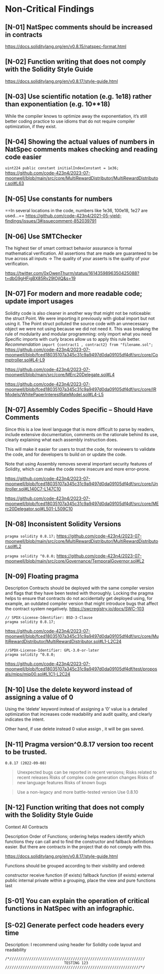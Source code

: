 


# Non-Critical Findings

## [N-01] NatSpec comments should be increased in contracts

https://docs.soliditylang.org/en/v0.8.15/natspec-format.html

## [N-02] Function writing that does not comply with the Solidity Style Guide

https://docs.soliditylang.org/en/v0.8.17/style-guide.html

## [N‑03] Use scientific notation (e.g. 1e18) rather than exponentiation (e.g. 10**18)
While the compiler knows to optimize away the exponentiation, it’s still better coding practice to use idioms that do not require compiler optimization, if they exist.



## [N-04] Showing the actual values of numbers in NatSpec comments makes checking and reading code easier
`uint224 public constant initialIndexConstant = 1e36;`
https://github.com/code-423n4/2023-07-moonwell/blob/main/src/core/MultiRewardDistributor/MultiRewardDistributor.sol#L63

## [N-05] Use constants for numbers
==In several locations in the code, numbers like 1e36, 100e18, 1e27 are used...==
https://github.com/code-423n4/2021-05-yield-findings/issues/3#issuecomment-852039791

## [N-06] Use SMTChecker
The highest tier of smart contract behavior assurance is formal mathematical verification. All assertions that are made are guaranteed to be true across all inputs → The quality of your asserts is the quality of your verification.

https://twitter.com/0xOwenThurm/status/1614359896350425088?t=dbG9gHFigBX85Rv29lOjIQ&s=19

## [N-07] For modern and more readable code; update import usages

Solidity code is also cleaner in another way that might not be noticeable: the struct Point. We were importing it previously with global import but not using it. The Point struct polluted the source code with an unnecessary object we were not using because we did not need it.
This was breaking the rule of modularity and modular programming: only import what you need Specific imports with curly braces allow us to apply this rule better.
*Recommendation*
`import {contract1 , contract2} from "filename.sol";`
https://github.com/code-423n4/2023-07-moonwell/blob/fced18035107a345c31c9a9497d0da09105df4df/src/core/Comptroller.sol#L4-L9

https://github.com/code-423n4/2023-07-moonwell/blob/main/src/core/MErc20Delegate.sol#L4

https://github.com/code-423n4/2023-07-moonwell/blob/fced18035107a345c31c9a9497d0da09105df4df/src/core/IRModels/WhitePaperInterestRateModel.sol#L4-L5

## [N-07] Assembly Codes Specific – Should Have Comments
Since this is a low level language that is more difficult to parse by readers, include extensive documentation, comments on the rationale behind its use, clearly explaining what each assembly instruction does.

This will make it easier for users to trust the code, for reviewers to validate the code, and for developers to build on or update the code.

Note that using Assembly removes several important security features of 
Solidity, which can make the code more insecure and more error-prone.

https://github.com/code-423n4/2023-07-moonwell/blob/fced18035107a345c31c9a9497d0da09105df4df/src/core/Unitroller.sol#L140C7-L147C10

https://github.com/code-423n4/2023-07-moonwell/blob/fced18035107a345c31c9a9497d0da09105df4df/src/core/MErc20Delegator.sol#L501-L509C10

 ##  [N-08] Inconsistent Solidity Versions
 `pragma solidity 0.8.17;`
 https://github.com/code-423n4/2023-07-moonwell/blob/main/src/core/MultiRewardDistributor/MultiRewardDistributor.sol#L2
 
 `pragma solidity ^0.8.0;`
 https://github.com/code-423n4/2023-07-moonwell/blob/main/src/core/Governance/TemporalGovernor.sol#L2
 
 ## [N-09] Floating pragma
Description
Contracts should be deployed with the same compiler version and flags that they have been tested with thoroughly. Locking the pragma helps to ensure that contracts do not accidentally get deployed using, for example, an outdated compiler version that might introduce bugs that affect the contract system negatively.
https://swcregistry.io/docs/SWC-103
```
// SPDX-License-Identifier: BSD-3-Clause
pragma solidity 0.8.17;
```
https://github.com/code-423n4/2023-07-moonwell/blob/fced18035107a345c31c9a9497d0da09105df4df/src/core/MultiRewardDistributor/MultiRewardDistributor.sol#L1-L2C24

```
//SPDX-License-Identifier: GPL-3.0-or-later
pragma solidity ^0.8.0;
```
https://github.com/code-423n4/2023-07-moonwell/blob/fced18035107a345c31c9a9497d0da09105df4df/test/proposals/mips/mip00.sol#L1C1-L2C24

## [N-10] Use the delete keyword instead of assigning a value of 0
Using the ‘delete’ keyword instead of assigning a ‘0’ value is a detailed optimization that increases code readability and audit quality, and clearly indicates the intent.

Other hand, if use delete instead 0 value assign , it will be gas saved.

## [N-11] Pragma version^0.8.17 version too recent to be trusted.

`0.8.17 (2022-09-08)`
>Unexpected bugs can be reported in recent versions;
Risks related to recent releases
Risks of complex code generation changes
Risks of new language features
Risks of known bugs

>Use a non-legacy and more battle-tested version
Use 0.8.10


## [N-12] Function writing that does not comply with the Solidity Style Guide
Context
All Contracts

Description
Order of Functions; ordering helps readers identify which functions they can call and to find the constructor and fallback definitions easier. But there are contracts in the project that do not comply with this.

https://docs.soliditylang.org/en/v0.8.17/style-guide.html

Functions should be grouped according to their visibility and ordered:

constructor
receive function (if exists)
fallback function (if exists)
external
public
internal
private
within a grouping, place the view and pure functions last



 
##  [S-01] You can explain the operation of critical functions in NatSpec with an infographic.

## [S-02] Generate perfect code headers every time
Description:
I recommend using header for Solidity code layout and readability

```
/*//////////////////////////////////////////////////////////////
                           TESTING 123
//////////////////////////////////////////////////////////////*/
```
